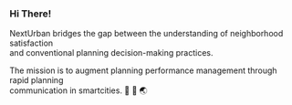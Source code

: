 ### Hi There!

NextUrban bridges the gap between the understanding of neighborhood satisfaction         
and conventional planning decision-making practices.     

The mission is to augment planning performance management through rapid planning             
communication in smartcities. 🏡 📲 🌏 

<!--
**NextUrban/NextUrban** is a ✨ _special_ ✨ repository because its `README.md` (this file) appears on your GitHub profile.

